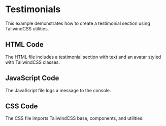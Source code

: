 # Testimonials

This example demonstrates how to create a testimonial section using TailwindCSS utilities.

## HTML Code
The HTML file includes a testimonial section with text and an avatar styled with TailwindCSS classes.

## JavaScript Code
The JavaScript file logs a message to the console.

## CSS Code
The CSS file imports TailwindCSS base, components, and utilities.